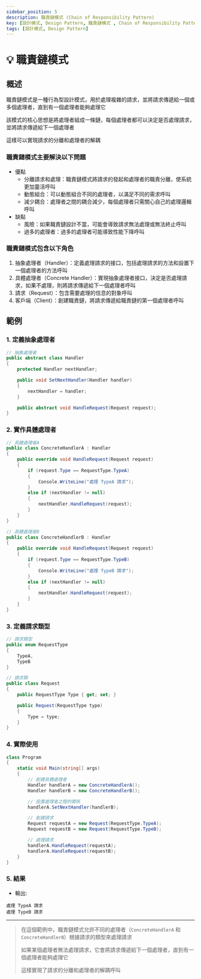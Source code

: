 ```yaml
---
sidebar_position: 5
description: 職責鏈模式 (Chain of Responsibility Pattern) 
key: [設計模式, Design Pattern, 職責鏈模式 , Chain of Responsibility Pattern]
tags: [設計模式, Design Pattern]
---
```


# 💡 職責鏈模式

## 概述

職責鏈模式是一種行為型設計模式，用於處理複雜的請求，並將請求傳遞給一個或多個處理者，直到有一個處理者能夠處理它

該模式的核心思想是將處理者組成一條鏈，每個處理者都可以決定是否處理請求，並將請求傳遞給下一個處理者

這樣可以實現請求的分離和處理者的解耦

### 職責鏈模式主要解決以下問題

- 優點
  - 分離請求和處理：職責鏈模式將請求的發起和處理者的職責分離，使系統更加靈活呼叫
  - 動態組合：可以動態組合不同的處理者，以滿足不同的需求呼叫
  - 減少耦合：處理者之間的耦合減少，每個處理者只需關心自己的處理邏輯呼叫
- 缺點
  - 風險：如果職責鏈設計不當，可能會導致請求無法處理或無法終止呼叫
  - 過多的處理者：過多的處理者可能導致性能下降呼叫

### 職責鏈模式包含以下角色

1. 抽象處理者（Handler）：定義處理請求的接口，包括處理請求的方法和設置下一個處理者的方法呼叫
2. 具體處理者（Concrete Handler）：實現抽象處理者接口，決定是否處理請求，如果不處理，則將請求傳遞給下一個處理者呼叫
3. 請求（Request）：包含需要處理的信息的對象呼叫
4. 客戶端（Client）：創建職責鏈，將請求傳遞給職責鏈的第一個處理者呼叫

## 範例

### 1. 定義抽象處理者

```csharp
// 抽象處理者
public abstract class Handler
{
    protected Handler nextHandler;

    public void SetNextHandler(Handler handler)
    {
        nextHandler = handler;
    }

    public abstract void HandleRequest(Request request);
}
```

### 2. 實作具體處理者

```csharp
// 具體處理者A
public class ConcreteHandlerA : Handler
{
    public override void HandleRequest(Request request)
    {
        if (request.Type == RequestType.TypeA)
        {
            Console.WriteLine("處理 TypeA 請求");
        }
        else if (nextHandler != null)
        {
            nextHandler.HandleRequest(request);
        }
    }
}

// 具體處理者B
public class ConcreteHandlerB : Handler
{
    public override void HandleRequest(Request request)
    {
        if (request.Type == RequestType.TypeB)
        {
            Console.WriteLine("處理 TypeB 請求");
        }
        else if (nextHandler != null)
        {
            nextHandler.HandleRequest(request);
        }
    }
}
```

### 3. 定義請求類型

```csharp
// 請求類型
public enum RequestType
{
    TypeA,
    TypeB
}

// 請求類
public class Request
{
    public RequestType Type { get; set; }

    public Request(RequestType type)
    {
        Type = type;
    }
}
```

### 4. 實際使用

```csharp
class Program
{
    static void Main(string[] args)
    {
        // 創建具體處理者
        Handler handlerA = new ConcreteHandlerA();
        Handler handlerB = new ConcreteHandlerB();

        // 設置處理者之間的關係
        handlerA.SetNextHandler(handlerB);

        // 創建請求
        Request requestA = new Request(RequestType.TypeA);
        Request requestB = new Request(RequestType.TypeB);

        // 處理請求
        handlerA.HandleRequest(requestA);
        handlerA.HandleRequest(requestB);
    }
}
```

### 5. 結果

- 輸出:

```text
處理 TypeA 請求
處理 TypeB 請求
```

---

> 在這個範例中，職責鏈模式允許不同的處理者（`ConcreteHandlerA` 和 `ConcreteHandlerB`）根據請求的類型來處理請求
>
> 如果某個處理者無法處理請求，它會將請求傳遞給下一個處理者，直到有一個處理者能夠處理它
>
> 這樣實現了請求的分離和處理者的解耦呼叫
